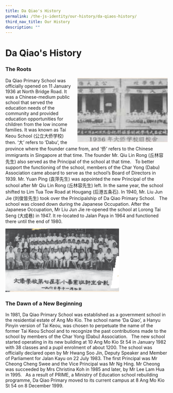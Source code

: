 ```yaml
---
title: Da Qiao's History
permalink: /the-js-identity/our-history/da-qiaos-history/
third_nav_title: Our History
description: ""
---
```

# **Da Qiao's History**

### The Roots

<img src="/images/DQ1.png" style="width:280px;height:200px;margin-left:15px;" align = "right">

Da Qiao Primary School was officially opened on 11 January 1936 at North Bridge Road. It was a Chinese-medium public school that served the education needs of the community and provided education opportunities for children from the low income families. It was known as Tai Keou School (公立大侨学校) then. ‘大’ refers to ‘Dabu’, the province where the founder came from, and ‘侨’ refers to the Chinese immigrants in Singapore at that time. The founder Mr. Qiu Lin Rong (丘林容先生) also served as the Principal of the school at that time.   To better support the functioning of the school, members of the Char Yong (Dabu) Association came aboard to serve as the school’s Board of Directors in 1939. Mr. Yuan Ping (袁萍先生) was appointed the new Principal of the school after Mr Qiu Lin Rong (丘林容先生) left. In the same year, the school shifted to Lim Tua Tow Road at Hougang (后港五条石). In 1940, Mr. Liu Jun Jie (刘俊皆先生) took over the Principalship of Da Qiao Primary School.   The school was closed down during the Japanese Occupation. After the Japanese Occupation, Mr Liu Jun Jie re-opened the school at Lorong Tai Seng (大成巷) in 1947. It re-located to Jalan Paya in 1964 and functioned there until the end of 1980.

<img src="/images/DQ2.png" 
     style="width:70%">
		 
		 
### The Dawn of a New Beginning

In 1981, Da Qiao Primary School was established as a government school in the residential estate of Ang Mo Kio. The school name ‘Da Qiao’, a Hanyu Pinyin version of Tai Keou, was chosen to perpetuate the name of the former Tai Keou School and to recognize the past contributions made to the school by members of the Char Yong (Dabu) Association.   The new school started operating in its new building at 10 Ang Mo Kio St 54 in January 1982 with 38 classes and a pupil enrolment of about 1200. The school was officially declared open by Mr Hwang Soo Jin, Deputy Speaker and Member of Parliament for Jalan Kayu on 22 July 1983. The first Principal was Mr Cheong Cheng Swee and the Vice Principal was Mr Ng Hing. Mr Cheong was succeeded by Mrs Christina Koh in 1985 and later, by Mr Lee Lam Hua in 1995.   As a result of PRIME, a Ministry of Education school rebuilding programme, Da Qiao Primary moved to its current campus at 8 Ang Mo Kio St 54 on 8 December 1999.